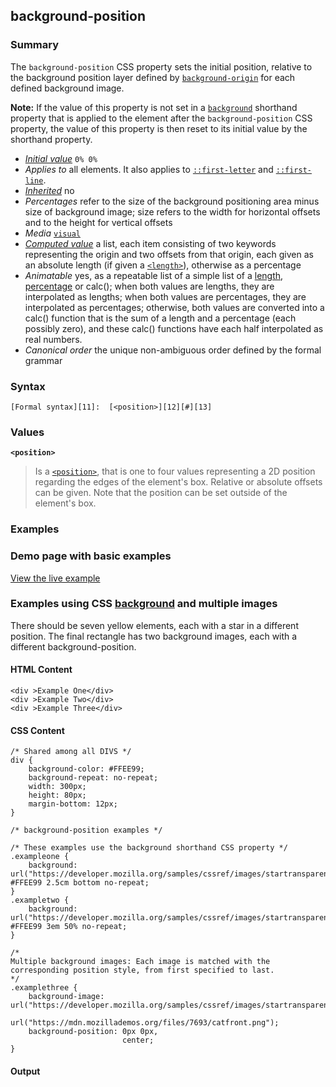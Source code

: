 ## background-position

### Summary

The `background-position` CSS property sets the initial position, relative to the background position layer defined by [`background-origin`][0] for each defined background image.

**Note:** If the value of this property is not set in a [`background`][1] shorthand property that is applied to the element after the `background-position` CSS property, the value of this property is then reset to its initial value by the shorthand property.

* _[Initial value][2]_ `0% 0%` 
* _Applies to_ all elements. It also applies to [`::first-letter`][3] and [`::first-line`][4]. 
* _[Inherited][5]_ no 
* _Percentages_ refer to the size of the background positioning area minus size of background image; size refers to the width for horizontal offsets and to the height for vertical offsets 
* _Media_ [`visual`][6] 
* _[Computed value][7]_ a list, each item consisting of two keywords representing the origin and two offsets from that origin, each given as an absolute length (if given a [`<length>`][8]), otherwise as a percentage 
* _Animatable_ yes, as a repeatable list of a simple list of a [length][9], [percentage][10] or calc(); when both values are lengths, they are interpolated as lengths; when both values are percentages, they are interpolated as percentages; otherwise, both values are converted into a calc() function that is the sum of a length and a percentage (each possibly zero), and these calc() functions have each half interpolated as real numbers. 
* _Canonical order_ the unique non-ambiguous order defined by the formal grammar

### Syntax

    [Formal syntax][11]:  [<position>][12][#][13]

### Values

**`<position>`**

> Is a [`<position>`][14], that is one to four values representing a 2D position regarding the edges of the element's box. Relative or absolute offsets can be given. Note that the position can be set outside of the element's box.

### Examples

### Demo page with basic examples

[View the live example][15]

### Examples using CSS [background][16] and multiple images

There should be seven yellow elements, each with a star in a different position. The final rectangle has two background images, each with a different background-position.

#### HTML Content

    <div >Example One</div>
    <div >Example Two</div>
    <div >Example Three</div>

#### CSS Content

    /* Shared among all DIVS */
    div {
        background-color: #FFEE99;
        background-repeat: no-repeat;
        width: 300px;
        height: 80px;
        margin-bottom: 12px;
    }
    
    /* background-position examples */
    
    /* These examples use the background shorthand CSS property */
    .exampleone {
        background: url("https://developer.mozilla.org/samples/cssref/images/startransparent.gif") #FFEE99 2.5cm bottom no-repeat;
    }
    .exampletwo {
        background: url("https://developer.mozilla.org/samples/cssref/images/startransparent.gif") #FFEE99 3em 50% no-repeat;
    }
    
    /*
    Multiple background images: Each image is matched with the
    corresponding position style, from first specified to last.
    */
    .examplethree {
        background-image:    url("https://developer.mozilla.org/samples/cssref/images/startransparent.gif"), 
                             url("https://mdn.mozillademos.org/files/7693/catfront.png");
        background-position: 0px 0px,
                             center;
    }

#### Output



[0]: https://developer.mozilla.org/en/docs/Web/CSS/background-origin "The background-origin CSS property determines the background positioning area, that is the position of the origin of an image specified using the background-image CSS property."
[1]: https://developer.mozilla.org/en/docs/Web/CSS/background "The background CSS property is a shorthand for setting the individual background values in a single place in the style sheet. background can be used to set the values for one or more of: background-clip, background-color, background-image, background-origin, background-position, background-repeat, background-size, and background-attachment."
[2]: https://developer.mozilla.org/en/docs/CSS/initial_value
[3]: https://developer.mozilla.org/en/docs/Web/CSS/::first-letter "The ::first-letter CSS pseudo-element selects the first letter of the first line of a block, if it is not preceded by any other content (such as images or inline tables) on its line."
[4]: https://developer.mozilla.org/en/docs/Web/CSS/::first-line "The ::first-line CSS pseudo-element applies styles only to the first line of an element. The amount of the text on the first line depends of numerous factors, like the width of the elements or of the document, but also of the font size of the text. As all pseudo-elements, the selectors containing ::first-line does not match any real HTML element."
[5]: https://developer.mozilla.org/en/docs/CSS/inheritance
[6]: https://developer.mozilla.org/en/docs/CSS/@media#Media_groups
[7]: https://developer.mozilla.org/en/docs/CSS/computed_value
[8]: https://developer.mozilla.org/en/docs/Web/CSS/length "The documentation about this has not yet been written; please consider contributing!"
[9]: https://developer.mozilla.org/en/docs/CSS/length#Interpolation "Values of the <length> CSS data type are interpolated as real, floating-point numbers."
[10]: https://developer.mozilla.org/en/docs/CSS/percentage#Interpolation "Values of the <percentage> CSS data type are interpolated as real, floating-point numbers."
[11]: https://developer.mozilla.org/en/docs/CSS/Value_definition_syntax "https://developer.mozilla.org/en/docs/CSS/Value_definition_syntax"
[12]: https://developer.mozilla.org/en/docs/Web/CSS/position
[13]: https://developer.mozilla.org/en/docs/CSS/Value_definition_syntax#Hash_mark_(.23) "Hash mark multiplier: the previous entity may appear 0, 1 or several times, each occurence being separated from the previous one by a comma"
[14]: https://developer.mozilla.org/en/docs/Web/CSS/position_value "The documentation about this has not yet been written; please consider contributing!"
[15]: /samples/cssref/background-position
[16]: https://developer.mozilla.org/en/docs/Web/CSS/background